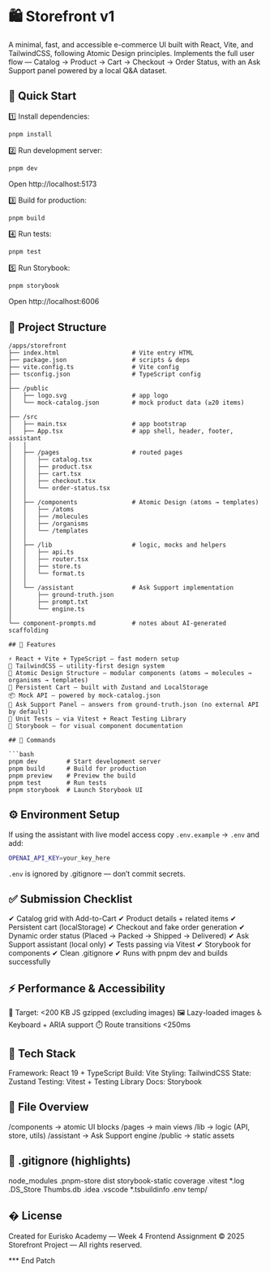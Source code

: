 # 🛍️ Storefront v1

A minimal, fast, and accessible e-commerce UI built with React, Vite, and TailwindCSS, following Atomic Design principles.
Implements the full user flow — Catalog → Product → Cart → Checkout → Order Status, with an Ask Support panel powered by a local Q&A dataset.

## 🚀 Quick Start

1️⃣ Install dependencies:

```bash
pnpm install
```

2️⃣ Run development server:

```bash
pnpm dev
```

Open http://localhost:5173

3️⃣ Build for production:

```bash
pnpm build
```

4️⃣ Run tests:

```bash
pnpm test
```

5️⃣ Run Storybook:

```bash
pnpm storybook
```

Open http://localhost:6006

## 🧩 Project Structure

```
/apps/storefront
├── index.html                    # Vite entry HTML
├── package.json                  # scripts & deps
├── vite.config.ts                # Vite config
├── tsconfig.json                 # TypeScript config
│
├── /public
│   ├── logo.svg                  # app logo
│   └── mock-catalog.json         # mock product data (≥20 items)
│
├── /src
│   ├── main.tsx                  # app bootstrap
│   ├── App.tsx                   # app shell, header, footer, assistant
│   │
│   ├── /pages                    # routed pages
│   │   ├── catalog.tsx
│   │   ├── product.tsx
│   │   ├── cart.tsx
│   │   ├── checkout.tsx
│   │   └── order-status.tsx
│   │
│   ├── /components               # Atomic Design (atoms → templates)
│   │   ├── /atoms
│   │   ├── /molecules
│   │   ├── /organisms
│   │   └── /templates
│   │
│   ├── /lib                      # logic, mocks and helpers
│   │   ├── api.ts
│   │   ├── router.tsx
│   │   ├── store.ts
│   │   └── format.ts
│   │
│   └── /assistant                # Ask Support implementation
│       ├── ground-truth.json
│       ├── prompt.txt
│       └── engine.ts
│
└── component-prompts.md          # notes about AI-generated scaffolding

## 🧠 Features

⚡ React + Vite + TypeScript — fast modern setup
🎨 TailwindCSS — utility-first design system
🧩 Atomic Design Structure — modular components (atoms → molecules → organisms → templates)
🛒 Persistent Cart — built with Zustand and LocalStorage
📦 Mock API — powered by mock-catalog.json
🤖 Ask Support Panel — answers from ground-truth.json (no external API by default)
🧪 Unit Tests — via Vitest + React Testing Library
📘 Storybook — for visual component documentation

## 🧰 Commands

```bash
pnpm dev        # Start development server
pnpm build      # Build for production
pnpm preview    # Preview the build
pnpm test       # Run tests
pnpm storybook  # Launch Storybook UI
```

## ⚙️ Environment Setup

If using the assistant with live model access copy `.env.example` → `.env` and add:

```bash
OPENAI_API_KEY=your_key_here
```

`.env` is ignored by .gitignore — don’t commit secrets.

## ✅ Submission Checklist

✔ Catalog grid with Add-to-Cart
✔ Product details + related items
✔ Persistent cart (localStorage)
✔ Checkout and fake order generation
✔ Dynamic order status (Placed → Packed → Shipped → Delivered)
✔ Ask Support assistant (local only)
✔ Tests passing via Vitest
✔ Storybook for components
✔ Clean .gitignore
✔ Runs with pnpm dev and builds successfully

## ⚡ Performance & Accessibility

🚀 Target: <200 KB JS gzipped (excluding images)
🖼️ Lazy-loaded images
♿ Keyboard + ARIA support
⏱️ Route transitions <250ms

## 🧾 Tech Stack

Framework: React 19 + TypeScript
Build: Vite
Styling: TailwindCSS
State: Zustand
Testing: Vitest + Testing Library
Docs: Storybook

## 📂 File Overview

/components → atomic UI blocks
/pages → main views
/lib → logic (API, store, utils)
/assistant → Ask Support engine
/public → static assets

## 🧹 .gitignore (highlights)

node_modules
.pnpm-store
dist
storybook-static
coverage
.vitest
*.log
.DS_Store
Thumbs.db
.idea
.vscode
*.tsbuildinfo
.env
temp/

## � License

Created for Eurisko Academy — Week 4 Frontend Assignment
© 2025 Storefront Project — All rights reserved.

*** End Patch



